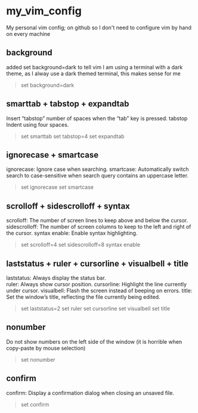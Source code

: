 # my_vim_config #
My personal vim config; on github so I don't need to configure vim by hand on every machine

## background ##
added set background=dark to tell vim I am using a terminal with a dark theme, as I alway use a dark themed terminal, this makes sense for me
> set background=dark

## smarttab + tabstop + expandtab ##
Insert “tabstop” number of spaces when the “tab” key is pressed.
tabstop Indent using four spaces.
> set smarttab
> set tabstop=4
> set expandtab

## ignorecase + smartcase ##
ignorecase: Ignore case when searching.
smartcase: Automatically switch search to case-sensitive when search query contains an uppercase letter.
> set ignorecase
> set smartcase

## scrolloff + sidescrolloff + syntax ##
scrolloff: The number of screen lines to keep above and below the cursor.
sidescrolloff: The number of screen columns to keep to the left and right of the cursor.
syntax enable: Enable syntax highlighting.
> set scrolloff=4
> set sidescrolloff=8
> syntax enable

## laststatus + ruler + cursorline + visualbell + title ##
laststatus: Always display the status bar.                                                                                                                                                                       
ruler: Always show cursor position.
cursorline: Highlight the line currently under cursor.
visualbell: Flash the screen instead of beeping on errors.
title: Set the window’s title, reflecting the file currently being edited.
> set laststatus=2
> set ruler
> set cursorline
> set visualbell
> set title

## nonumber ##
Do not show numbers on the left side of the window (it is horrible when copy-paste by mouse selection)
> set nonumber


## confirm ##
confirm: Display a confirmation dialog when closing an unsaved file.
> set confirm
